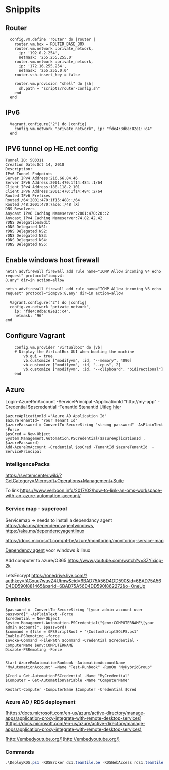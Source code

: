 ﻿# Snippits

## Router
```
  config.vm.define 'router' do |router |
    router.vm.box = ROUTER_BASE_BOX
    router.vm.network :private_network,
      ip: '192.0.2.254',
      netmask: '255.255.255.0'
    router.vm.network :private_network,
      ip: '172.16.255.254',
      netmask: '255.255.0.0'
    router.ssh.insert_key = false

    router.vm.provision "shell" do |sh|
      sh.path = "scripts/router-config.sh"
    end
  end
```

## IPv6

```
  Vagrant.configure("2") do |config|
    config.vm.network "private_network", ip: "fde4:8dba:82e1::c4"
  end
```

## IPV6 tunnel op HE.net config
```
Tunnel ID: 503311
Creation Date:Oct 14, 2018
Description:
IPv6 Tunnel Endpoints
Server IPv4 Address:216.66.84.46
Server IPv6 Address:2001:470:1f14:484::1/64
Client IPv4 Address:188.118.2.101
Client IPv6 Address:2001:470:1f14:484::2/64
Routed IPv6 Prefixes
Routed /64:2001:470:1f15:488::/64
Routed /48:2001:470:7ace::/48 [X]
DNS Resolvers
Anycast IPv6 Caching Nameserver:2001:470:20::2
Anycast IPv4 Caching Nameserver:74.82.42.42
rDNS DelegationsEdit
rDNS Delegated NS1:
rDNS Delegated NS2:
rDNS Delegated NS3:
rDNS Delegated NS4:
rDNS Delegated NS5:
```

## Enable windows host firewall

```
netsh advfirewall firewall add rule name="ICMP Allow incoming V4 echo request" protocol="icmpv4:
8,any" dir=in action=allow

netsh advfirewall firewall add rule name="ICMP Allow incoming V6 echo request" protocol="icmpv6:8,any" dir=in action=allow
```

```
  Vagrant.configure("2") do |config|
  config.vm.network "private_network",
    ip: "fde4:8dba:82e1::c4",
    netmask: "96"
end
```

## Configure Vagrant
		config.vm.provider "virtualbox" do |vb|
		# Display the VirtualBox GUI when booting the machine
			vb.gui = true
			vb.customize ["modifyvm", :id, "--memory", 4096]
			vb.customize ["modifyvm", :id, "--cpus", 2]
			vb.customize ["modifyvm", :id, "--clipboard", "bidirectional"]	
		end

## Azure

Login-AzureRmAccount -ServicePrincipal -ApplicationId  "http://my-app" -Credential $pscredential -TenantId $tenantid
Uitleg [hier](https://stackoverflow.com/questions/41190914/azure-provisioning-without-manual-login/41216332#41216332)

```
$azureAplicationId ="Azure AD Application Id"
$azureTenantId= "Your Tenant Id"
$azurePassword = ConvertTo-SecureString "strong password" -AsPlainText -Force
$psCred = New-Object System.Management.Automation.PSCredential($azureAplicationId , $azurePassword)
Add-AzureRmAccount -Credential $psCred -TenantId $azureTenantId  -ServicePrincipal 
```

### IntelligencePacks

https://systemcenter.wiki/?GetCategory=Microsoft+Operations+Management+Suite

To link 
https://www.verboon.info/2017/02/how-to-link-an-oms-workspace-with-an-azure-automation-account/

### Service map - supercool
Servicemap -> needs to install a dependancy agent https://aka.ms/dependencyagentwindows, https://aka.ms/dependencyagentlinux

https://docs.microsoft.com/nl-be/azure/monitoring/monitoring-service-map 

[Dependency agent](https://docs.microsoft.com/en-us/azure/monitoring/monitoring-service-map-configure) voor windows & linux

Add computer to azure/O365 https://www.youtube.com/watch?v=3ZYixicp-2k

LetsEncrypt
https://onedrive.live.com/?authkey=!AGxuu7wuvZ4Utmw&cid=6BAD75A56D4DD590&id=6BAD75A56D4DD590!881465&parId=6BAD75A56D4DD590!862272&o=OneUp 


### Runbooks
```
$password =  ConvertTo-SecureString "[your admin account user password]" -AsPlainText -Force
$credential = New-Object System.Management.Automation.PSCredential("$env:COMPUTERNAME\[your admin account]", $password)
$command = $file = $PSScriptRoot + "\CustomScriptSQLPS.ps1"
Enable-PSRemoting –force
Invoke-Command -FilePath $command -Credential $credential -ComputerName $env:COMPUTERNAME
Disable-PSRemoting -Force


Start-AzureRmAutomationRunbook –AutomationAccountName "MyAutomationAccount" –Name "Test-Runbook" -RunOn "MyHybridGroup"

$Cred = Get-AutomationPSCredential -Name "MyCredential"
$Computer = Get-AutomationVariable -Name "ComputerName"

Restart-Computer -ComputerName $Computer -Credential $Cred
```

### Azure AD / RDS deployment

[https://docs.microsoft.com/en-us/azure/active-directory/manage-apps/application-proxy-integrate-with-remote-desktop-services](https://docs.microsoft.com/en-us/azure/active-directory/manage-apps/application-proxy-integrate-with-remote-desktop-services)

[http://embedyoutube.org/](http://embedyoutube.org/)

### Commands

```powershell
.\DeployRDS.ps1 -RDSBroker dc1.teamtile.be -RDSWebAccess rds1.teamtile.be -RDSHost rds1.teamtile.be -RDGateway rds1.teamtile.be -ExternalFQDN portal.teamtile.be -RDSLicense dc1.teamtile.be -Certificate C:\vagrant_data\scripts\cert.pfx -CertificatePassword poshacme -Verbose
```